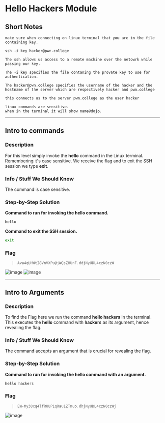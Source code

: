 # Hello Hackers Module

## Short Notes

```
make sure when connecting on linux terminal that you are in the file containing key. 

ssh -i key hacker@pwn.college

The ssh allows us access to a remote machine over the netowrk while passing our key.

The -i key specifies the file contaning the provate key to use for authentication.

The hacker@pwn.college specifies the username of the hacker and the hostname of the server which are respectively hacker and pwn.college 

this connects us to the server pwn.college as the user hacker

linux commands are sensitive.
when in the terminal it will show name@dojo.

```
---

## **Intro to commands**

### Description
For this level simply invoke the **hello** command in the Linux terminal. 
Remembering it's case sensitive.
We receive the flag and to exit the SSH session we type **exit**.

### Info / Stuff We Should Know
The command is case sensitive.

### Step-by-Step Solution

**Command to run for invoking the hello command.**
```bash
hello
```

**Command to exit the SSH session.**
```bash
exit
```

### Flag
>  `Ava4qUHWtI8VnVXPu@jWQsZHUnF.ddjNyUDL4czN0czW`

![image](https://github.com/user-attachments/assets/85b56ddb-0ed7-4c57-bb56-efc4b45c1f4e)
![image](https://github.com/user-attachments/assets/219853d3-33b4-42b8-a318-1b268e8af97e)

---

## **Intro to Arguments**

### Description
To find the Flag here we run the command **hello hackers** in the terminal. 
This executes the **hello** command with **hackers** as its argument, hence revealing the flag.

### Info / Stuff We Should Know
The command accepts an argument that is crucial for revealing the flag.

### Step-by-Step Solution

**Command to run for invoking the hello command with an argument.**
```bash
hello hackers
```

### Flag
> `EW-My30cq4lfRUUP1qRau1ZTmuo.dhjNyUDL4czN0czWj`

![image](https://github.com/user-attachments/assets/60951bb6-0afb-4728-a5fb-0c8847e1c039)


